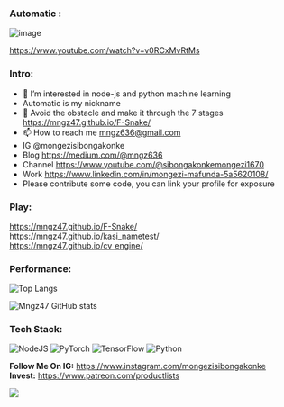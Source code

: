 <h3>Automatic :</h3>

![image](https://github.com/mngz47/mngz47/assets/15697629/0dd93061-3fc9-45c1-9ee5-1acf856bbee3)

https://www.youtube.com/watch?v=v0RCxMvRtMs

<h3>Intro:</h3>

- 👀 I’m interested in node-js and python machine learning
-    Automatic is my nickname
- 🌱 Avoid the obstacle and make it through the 7 stages https://mngz47.github.io/F-Snake/
- 📫 How to reach me mngz636@gmail.com
-    IG @mongezisibongakonke
-    Blog https://medium.com/@mngz636
-    Channel https://www.youtube.com/@sibongakonkemongezi1670
-    Work https://www.linkedin.com/in/mongezi-mafunda-5a5620108/
-    Please contribute some code, you can link your profile for exposure

<h3>Play:</h3>

https://mngz47.github.io/F-Snake/</br>
https://mngz47.github.io/kasi_nametest/</br>
https://mngz47.github.io/cv_engine/</br>

<h3>Performance:</h3>

 ![Top Langs](https://github-readme-stats.vercel.app/api/top-langs/?username=mngz47&theme=tokyonight)

![Mngz47 GitHub stats](https://github-readme-stats.vercel.app/api?username=mngz47&show_icons=true&theme=radical)

<h3>Tech Stack:</h3>

![NodeJS](https://img.shields.io/badge/node.js-6DA55F?style=for-the-badge&logo=node.js&logoColor=white)
	![PyTorch](https://img.shields.io/badge/PyTorch-%23EE4C2C.svg?style=for-the-badge&logo=PyTorch&logoColor=white)
 ![TensorFlow](https://img.shields.io/badge/TensorFlow-%23FF6F00.svg?style=for-the-badge&logo=TensorFlow&logoColor=white)
 	![Python](https://img.shields.io/badge/python-3670A0?style=for-the-badge&logo=python&logoColor=ffdd54)

<b>Follow Me On IG:</b> https://www.instagram.com/mongezisibongakonke</br>
<b>Invest:</b> https://www.patreon.com/productlists 

![](https://komarev.com/ghpvc/?username=mngz47)
 
<!---
mngz47/mngz47 is a ✨ special ✨ repository because its `README.md` (this file) appears on your GitHub profile.
You can click the Preview link to take a look at your changes.
--->
